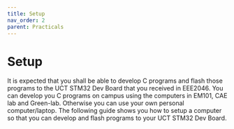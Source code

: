 ```yaml
---
title: Setup
nav_order: 2
parent: Practicals
---
```


# Setup

It is expected that you shall be able to develop C programs and flash those programs to the UCT STM32 Dev Board that you received in EEE2046. You can develop you C programs on campus using the computers in EM101, CAE lab and Green-lab. Otherwise you can use your own personal computer/laptop. The following guide shows you how to setup a computer so that you can develop and flash programs to your UCT STM32 Dev Board.
